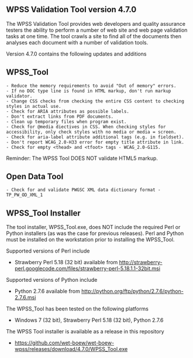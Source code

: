 WPSS Validation Tool version 4.7.0
-----------------------------------

The WPSS Validation Tool provides web developers and quality assurance testers the ability to perform a number of web site and web page validation tasks at one time. The tool crawls a site to find all of the documents then analyses each document with a number of validation tools.

Version 4.7.0 contains the following updates and additions

WPSS_Tool
---------

    - Reduce the memory requirements to avoid "Out of memory" errors.
    - If no DOC type line is found in HTML markup, don't run markup validator.
    - Change CSS checks from checking the entire CSS content to checking styles in actual use.
    - Check for ARIA attributes as possible labels.
    - Don't extract links from PDF documents.
    - Clean up temporary files when program exist.
    - Check for @media diectives in CSS. When checking styles for accessibility, only check styles with no media or media = screen.
    - Check for aria-label attribute additional tags (e.g. in fieldset).
    - Don't report WCAG_2.0-H33 error for empty title attribute in link.
    - Check for empty <thead> and <tfoot> tags - WCAG_2.0-G115.
 

Reminder: The WPSS Tool DOES NOT validate HTML5 markup.


Open Data Tool
--------------

    - Check for and validate PWGSC XML data dictionary format - TP_PW_OD_XML_1
 

WPSS_Tool Installer
---------------------

The tool installer, WPSS_Tool.exe, does NOT include the required Perl or Python installers (as was the case for previous releases).  Perl and Python must be installed on the workstation prior to installing the WPSS_Tool.

Supported versions of Perl include
- Strawberry Perl 5.18 (32 bit) available from http://strawberry-perl.googlecode.com/files/strawberry-perl-5.18.1.1-32bit.msi

Supported versions of Python include
- Python 2.7.6 available from http://python.org/ftp/python/2.7.6/python-2.7.6.msi

The WPSS_Tool has been tested on the following platforms
- Windows 7 (32 bit), Strawberry Perl 5.18 (32 bit), Python 2.7.6

The WPSS Tool installer is available as a release in this repository
  - https://github.com/wet-boew/wet-boew-wpss/releases/download/4.7.0/WPSS_Tool.exe
